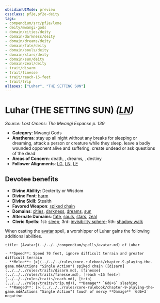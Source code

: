 ```yaml
---
obsidianUIMode: preview
cssclass: pf2e,pf2e-deity
tags:
- compendium/src/pf2e/lome
- deity/mwangi-gods
- domain/cities/deity
- domain/darkness/deity
- domain/dreams/deity
- domain/fate/deity
- domain/souls/deity
- domain/stars/deity
- domain/sun/deity
- domain/zeal/deity
- trait/disarm
- trait/finesse
- trait/reach-15-feet
- trait/trip
aliases: ["Luhar", "THE SETTING SUN"]
---
```

# Luhar (THE SETTING SUN) *([LN](../../../rules/traits/lawful-neutral-b1.md))*  
*Source: Lost Omens: The Mwangi Expanse p. 139*  

- **Category**: Mwangi Gods
- **Anathema**: stay up all night without any breaks for sleeping or dreaming, attack a person or creature while they sleep, leave a badly wounded opponent alive and suffering, create undead or ask questions of the dead
- **Areas of Concern**: death, , dreams, , destiny
- **Follower Alignments**: [LG](../../../rules/traits/lawful-goo-b1.md), [LN](../../../rules/traits/lawful-neutral-b1.md), [LE](../../../rules/traits/lawful-evil-b1.md)

## Devotee benefits

- **Divine Ability**: Dexterity or Wisdom
- **Divine Font**: [harm](../../spells/harm.md)
- **Divine Skill**: Stealth
- **Favored Weapon**: [spiked chain](../../equipment/items/spiked-chain.md)
- **Domains**: [cities](../domains.md#Cities), [darkness](../domains.md#Darkness), [dreams](../domains.md#Dreams), [sun](../domains.md#Sun)
- **Alternate Domains**: [fate](../domains.md#Fate), [souls](../domains.md#Souls), [stars](../domains.md#Stars), [zeal](../domains.md#Zeal)
- **Cleric Spells**: 1st: [sleep](../../spells/sleep.md); 3rd: [invisibility sphere](../../spells/invisibility-sphere.md); 5th: [shadow walk](../../spells/shadow-walk.md)

When casting the [avatar](../../spells/avatar.md) spell, a worshipper of Luhar gains the following additional abilities.

```ad-embed-avatar
title: [Avatar](../../../compendium/spells/avatar.md) of Luhar

- **Speed**: Speed 70 feet, ignore difficult terrain and greater difficult terrain
- **Melee**: [>](../../../rules/core-rulebook/chapter-9-playing-the-game.md#Actions "Single Action") spiked chain ([disarm](../../../rules/traits/disarm.md), [finesse](../../../rules/traits/finesse.md), [reach <15 feet>](../../../rules/traits/reach.md), [trip](../../../rules/traits/trip.md)), **Damage** `6d8+6` slashing
- **Ranged**: [>](../../../rules/core-rulebook/chapter-9-playing-the-game.md#Actions "Single Action") touch of mercy **Damage** `6d6+3` negative
```
